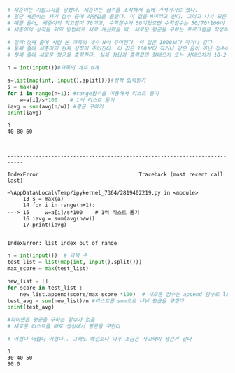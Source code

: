 ```python
# 세준이는 기말고사를 망쳤다. 세준이는 점수를 조작해서 집에 가져가기로 했다. 
# 일단 세준이는 자기 점수 중에 최댓값을 골랐다. 이 값을 M이라고 한다. 그리고 나서 모든 점수를 점수/M*100으로 고쳤다.
# 예를 들어, 세준이의 최고점이 70이고, 수학점수가 50이었으면 수학점수는 50/70*100이 되어 71.43점이 된다.
# 세준이의 성적을 위의 방법대로 새로 계산했을 때, 새로운 평균을 구하는 프로그램을 작성하시오.

# 입력:첫째 줄에 시험 본 과목의 개수 N이 주어진다. 이 값은 1000보다 작거나 같다.
# 둘째 줄에 세준이의 현재 성적이 주어진다. 이 값은 100보다 작거나 같은 음이 아닌 정수이고, 적어도 하나의 값은 0보다 크다.
# 첫째 줄에 새로운 평균을 출력한다. 실제 정답과 출력값의 절대오차 또는 상대오차가 10-2 이하이면 정답이다.

n = int(input())#과목의 개수 n개

a=list(map(int, input().split()))#성적 입력받기
s = max(a)
for i in range(n+1): #range함수를 이용해서 리스트 돌기
    w=a[i]/s*100    # 1씩 리스트 돌기 
iavg = sum(avg(n/w)) #평균 구하기
print(iavg)


```

    3
    40 80 60
    


    ---------------------------------------------------------------------------

    IndexError                                Traceback (most recent call last)

    ~\AppData\Local\Temp/ipykernel_7364/2819402219.py in <module>
         13 s = max(a)
         14 for i in range(n+1):
    ---> 15     w=a[i]/s*100    # 1씩 리스트 돌기
         16 iavg = sum(avg(n/w))
         17 print(iavg)
    

    IndexError: list index out of range



```python
n = int(input())  # 과목 수
test_list = list(map(int, input().split()))
max_score = max(test_list)

new_list = []
for score in test_list :
    new_list.append(score/max_score *100)  # 새로운 점수는 append 함수로 list에 생성한다
test_avg = sum(new_list)/n #리스트를 sum으로 나눠 평균을 구한다
print(test_avg)

#파이썬은 평균을 구하는 함수가 없음
# 새로운 리스트를 따로 생성해서 평균을 구한다

# 어렵다 어렵다 어렵다.. 그래도 예전보다 아주 조금은 사고력이 생긴거 같다
```

    3
    30 40 50
    80.0
    
